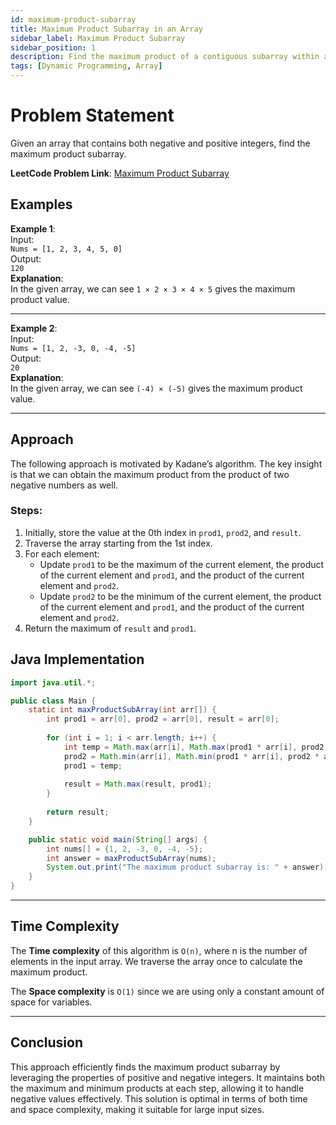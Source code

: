 ```yaml
---
id: maximum-product-subarray
title: Maximum Product Subarray in an Array
sidebar_label: Maximum Product Subarray
sidebar_position: 1
description: Find the maximum product of a contiguous subarray within an array containing both negative and positive integers.
tags: [Dynamic Programming, Array]
---
```


# Problem Statement
Given an array that contains both negative and positive integers, find the maximum product subarray.

**LeetCode Problem Link**: [Maximum Product Subarray](https://leetcode.com/problems/maximum-product-subarray/description/)

## Examples

**Example 1**:  
Input:  
`Nums = [1, 2, 3, 4, 5, 0]`  
Output:  
`120`  
**Explanation**:  
In the given array, we can see `1 × 2 × 3 × 4 × 5` gives the maximum product value.

---

**Example 2**:  
Input:  
`Nums = [1, 2, -3, 0, -4, -5]`  
Output:  
`20`  
**Explanation**:  
In the given array, we can see `(-4) × (-5)` gives the maximum product value.

---

## Approach
The following approach is motivated by Kadane’s algorithm. The key insight is that we can obtain the maximum product from the product of two negative numbers as well.

### Steps:
1. Initially, store the value at the 0th index in `prod1`, `prod2`, and `result`.
2. Traverse the array starting from the 1st index.
3. For each element:
   - Update `prod1` to be the maximum of the current element, the product of the current element and `prod1`, and the product of the current element and `prod2`.
   - Update `prod2` to be the minimum of the current element, the product of the current element and `prod1`, and the product of the current element and `prod2`.
4. Return the maximum of `result` and `prod1`.

## Java Implementation

```java
import java.util.*;

public class Main {
    static int maxProductSubArray(int arr[]) {
        int prod1 = arr[0], prod2 = arr[0], result = arr[0];
        
        for (int i = 1; i < arr.length; i++) {
            int temp = Math.max(arr[i], Math.max(prod1 * arr[i], prod2 * arr[i]));
            prod2 = Math.min(arr[i], Math.min(prod1 * arr[i], prod2 * arr[i]));
            prod1 = temp;
            
            result = Math.max(result, prod1);
        }
        
        return result;
    }

    public static void main(String[] args) {
        int nums[] = {1, 2, -3, 0, -4, -5};
        int answer = maxProductSubArray(nums);
        System.out.print("The maximum product subarray is: " + answer);
    }
}

```

---
## Time Complexity
The **Time complexity** of this algorithm is `O(n)`, where n is the number of elements in the input array. We traverse the array once to calculate the maximum product.

The **Space complexity** is `O(1)` since we are using only a constant amount of space for variables.

---
## Conclusion
This approach efficiently finds the maximum product subarray by leveraging the properties of positive and negative integers. It maintains both the maximum and minimum products at each step, allowing it to handle negative values effectively. This solution is optimal in terms of both time and space complexity, making it suitable for large input sizes.